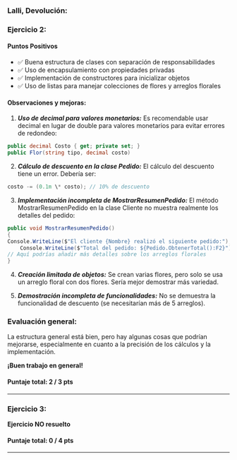 ### Lalli, Devolución:

### Ejercicio 2:

#### Puntos Positivos

- ✅ Buena estructura de clases con separación de responsabilidades
- ✅ Uso de encapsulamiento con propiedades privadas
- ✅ Implementación de constructores para inicializar objetos
- ✅ Uso de listas para manejar colecciones de flores y arreglos florales

#### Observaciones y mejoras:

1. **_Uso de decimal para valores monetarios:_**
   Es recomendable usar decimal en lugar de double para valores monetarios para evitar errores de redondeo:

```csharp
public decimal Costo { get; private set; }
public Flor(string tipo, decimal costo)
```

2. **_Cálculo de descuento en la clase Pedido:_**
   El cálculo del descuento tiene un error. Debería ser:

```csharp
costo -= (0.1m \* costo); // 10% de descuento
```

3. **_Implementación incompleta de MostrarResumenPedido:_**
   El método MostrarResumenPedido en la clase Cliente no muestra realmente los detalles del pedido:

```csharp
public void MostrarResumenPedido()
{
Console.WriteLine($"El cliente {Nombre} realizó el siguiente pedido:");
    Console.WriteLine($"Total del pedido: ${Pedido.ObtenerTotal():F2}");
// Aquí podrías añadir más detalles sobre los arreglos florales
}
```

4. **_Creación limitada de objetos:_**
   Se crean varias flores, pero solo se usa un arreglo floral con dos flores. Sería mejor demostrar más variedad.

5. **_Demostración incompleta de funcionalidades:_**
   No se demuestra la funcionalidad de descuento (se necesitarían más de 5 arreglos).

### Evaluación general:

La estructura general está bien, pero hay algunas cosas que podrían mejorarse, especialmente en cuanto a la precisión de los cálculos y la implementación.

**¡Buen trabajo en general!**

#### Puntaje total: **2 / 3 pts**

---

### Ejercicio 3:

**Ejercicio NO resuelto**

#### Puntaje total: **0 / 4 pts**

---

